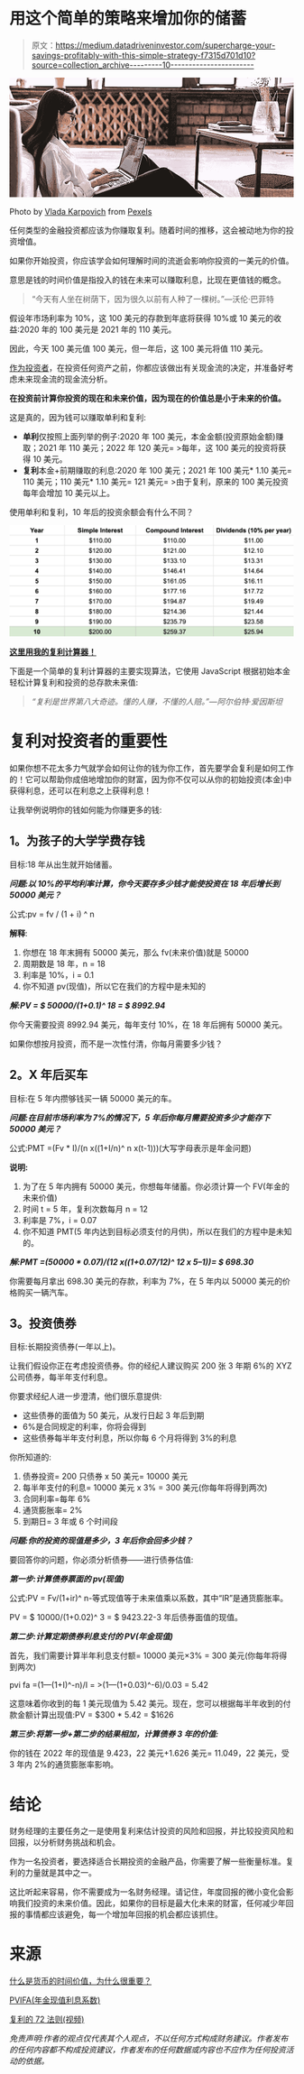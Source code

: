 # 用这个简单的策略来增加你的储蓄

> 原文：<https://medium.datadriveninvestor.com/supercharge-your-savings-profitably-with-this-simple-strategy-f7315d701d10?source=collection_archive---------10----------------------->

![](img/c42f23f2bc34ff544ae1f51fc5ba55f6.png)

Photo by [Vlada Karpovich](https://www.pexels.com/@vlada-karpovich?utm_content=attributionCopyText&utm_medium=referral&utm_source=pexels) from [Pexels](https://www.pexels.com/photo/woman-working-at-home-with-her-laptop-4050296/?utm_content=attributionCopyText&utm_medium=referral&utm_source=pexels)

任何类型的金融投资都应该为你赚取复利。随着时间的推移，这会被动地为你的投资增值。

如果你开始投资，你应该学会如何理解时间的流逝会影响你投资的一美元的价值。

意思是钱的时间价值是指投入的钱在未来可以赚取利息，比现在更值钱的概念。

> “今天有人坐在树荫下，因为很久以前有人种了一棵树。”—沃伦·巴菲特

假设年市场利率为 10%，这 100 美元的存款到年底将获得 10%或 10 美元的收益:2020 年的 100 美元是 2021 年的 110 美元。

因此，今天 100 美元值 100 美元，但一年后，这 100 美元将值 110 美元。

[作为投资者](https://ilonacodes.com/investor-profile/)，在投资任何资产之前，你都应该做出有关现金流的决定，并准备好考虑未来现金流的现金流分析。

**在投资前计算你投资的现在和未来价值，因为现在的价值总是小于未来的价值。**

这是真的，因为钱可以赚取单利和复利:

*   **单利**仅按照上面列举的例子:2020 年 100 美元，本金金额(投资原始金额)赚取；2021 年 110 美元；2022 年 120 美元= >每年，这 100 美元的投资将获得 10 美元。
*   **复利**本金+前期赚取的利息:2020 年 100 美元；2021 年 100 美元* 1.10 美元= 110 美元；110 美元* 1.10 美元= 121 美元= >由于复利，原来的 100 美元投资每年会增加 10 美元以上。

使用单利和复利，10 年后的投资余额会有什么不同？

![](img/cab8e3c63f5141148c339708b30c3b27.png)

[**这里用我的复利计算器！**](https://compound.ilonacodes.com/)

下面是一个简单的复利计算器的主要实现算法，它使用 JavaScript 根据初始本金轻松计算复利和投资的总存款未来值:

> *“复利是世界第八大奇迹。懂的人赚，不懂的人赔。”―阿尔伯特·爱因斯坦*

# 复利对投资者的重要性

如果你想不花太多力气就学会如何让你的钱为你工作，首先要学会复利是如何工作的！它可以帮助你成倍地增加你的财富，因为你不仅可以从你的初始投资(本金)中获得利息，还可以在利息之上获得利息！

让我举例说明你的钱如何能为你赚更多的钱:

## **1。为孩子的大学学费存钱**

目标:18 年从出生就开始储蓄。

***问题:以 10%的平均利率计算，你今天要存多少钱才能使投资在 18 年后增长到 50000 美元？***

公式:pv = fv / (1 + i) ^ n

**解释**:

1.  你想在 18 年末拥有 50000 美元，那么 fv(未来价值)就是 50000
2.  周期数是 18 年，n = 18
3.  利率是 10%，i = 0.1
4.  你不知道 pv(现值)，所以它在我们的方程中是未知的

***解:PV = $ 50000/(1+0.1)^ 18 = $ 8992.94***

你今天需要投资 8992.94 美元，每年支付 10%，在 18 年后拥有 50000 美元。

如果你想按月投资，而不是一次性付清，你每月需要多少钱？

## **2。X 年后买车**

目标:在 5 年内攒够钱买一辆 50000 美元的车。

***问题:在目前市场利率为 7%的情况下，5 年后你每月需要投资多少才能存下 50000 美元？***

公式:PMT =(Fv * I)/(n x((1+I/n)^ n x(t-1)))(大写字母表示是年金问题)

**说明:**

1.  为了在 5 年内拥有 50000 美元，你想每年储蓄。你必须计算一个 FV(年金的未来价值)
2.  时间 t = 5 年，复利次数每月 n = 12
3.  利率是 7%，i = 0.07
4.  你不知道 PMT(5 年内达到目标必须支付的月供)，所以在我们的方程中是未知的。

***解:PMT =(50000 * 0.07)/(12 x((1+0.07/12)^ 12 x 5–1))= $ 698.30***

你需要每月拿出 698.30 美元的存款，利率为 7%，在 5 年内以 50000 美元的价格购买一辆汽车。

## **3。投资债券**

目标:长期投资债券(一年以上)。

让我们假设你正在考虑投资债券。你的经纪人建议购买 200 张 3 年期 6%的 XYZ 公司债券，每半年支付利息。

你要求经纪人进一步澄清，他们很乐意提供:

*   这些债券的面值为 50 美元，从发行日起 3 年后到期
*   6%是合同规定的利率，你将会得到
*   这些债券每半年支付利息，所以你每 6 个月将得到 3%的利息

你所知道的:

1.  债券投资= 200 只债券 x 50 美元= 10000 美元
2.  每半年支付的利息= 10000 美元 x 3% = 300 美元(你每年将得到两次)
3.  合同利率=每年 6%
4.  通货膨胀率= 2%
5.  到期日= 3 年或 6 个时间段

***问题:你的投资的现值是多少，3 年后你会回多少钱？***

要回答你的问题，你必须分析债券——进行债券估值:

***第一步:计算债券票面的 pv(现值)***

公式:PV = Fv/(1+ir)^ n-等式现值等于未来值乘以系数，其中“IR”是通货膨胀率。

PV = $ 10000/(1+0.02)^ 3 = $ 9423.22-3 年后债券面值的现值。

***第二步:计算定期债券利息支付的 PV(年金现值)***

首先，我们需要计算半年利息支付额= 10000 美元×3% = 300 美元(你每年将得到两次)

pvi fa =(1—(1+I)^-n)/I = >(1—(1+0.03)^-6)/0.03 = 5.42

这意味着你收到的每 1 美元现值为 5.42 美元。现在，您可以根据每半年收到的付款金额计算出现值:PV = $300 * 5.42 = $1626

***第三步:将第一步+第二步的结果相加，计算债券 3 年的价值:***

你的钱在 2022 年的现值是 9.423，22 美元+1.626 美元= 11.049，22 美元，受 3 年内 2%的通货膨胀率影响。

# 结论

财务经理的主要任务之一是使用复利来估计投资的风险和回报，并比较投资风险和回报，以分析财务挑战和机会。

作为一名投资者，要选择适合长期投资的金融产品，你需要了解一些衡量标准。复利的力量就是其中之一。

这比听起来容易，你不需要成为一名财务经理。请记住，年度回报的微小变化会影响我们投资的未来价值。因此，如果你的目标是最大化未来的财富，任何减少年回报的事情都应该避免，每一个增加年回报的机会都应该抓住。

# 来源

[什么是货币的时间价值，为什么很重要？](https://www.thestreet.com/personal-finance/education/time-value-of-money-14796679)

[PVIFA(年金现值利息系数)](https://studyfinance.com/present-value-interest-factor-of-annuity/)

[复利的 72 法则(视频)](https://www.youtube.com/watch?v=mec-QpjQMXY)

*免责声明:作者的观点仅代表其个人观点，不以任何方式构成财务建议。作者发布的任何内容都不构成投资建议，作者发布的任何数据或内容也不应作为任何投资活动的依据。*